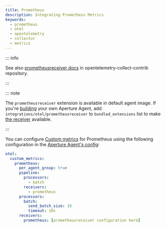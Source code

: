 ```yaml
---
title: Prometheus
description: Integrating Prometheus Metrics
keywords:
  - prometheus
  - otel
  - opentelemetry
  - collector
  - metrics
---
```


::: info

See also [prometheusreceiver docs][receiver] in opentelemetry-collect-contrib repository.

:::

::: note

The `prometheusreceiver` extension is available in default agent image. If you're [building][build] your own Aperture Agent, add `integrations/otel/prometheusreceiver` to `bundled_extensions` list to make [the receiver][receiver] available.

:::

You can configure [Custom metrics][custom-metrics] for Prometheus using the
following configuration in the [Aperture Agent's config][agent-config]:

```yaml
otel:
  custom_metrics:
    prometheus:
      per_agent_group: true
      pipeline:
        processors:
          - batch
        receivers:
          - prometheus
      processors:
        batch:
          send_batch_size: 10
          timeout: 10s
      receivers:
        prometheus: [prometheusreceiver configuration here]
```

[build]: /reference/aperturectl/build/agent/agent.md
[receiver]:
  https://github.com/open-telemetry/opentelemetry-collector-contrib/tree/main/receiver/prometheusreceiver
[custom-metrics]: /reference/configuration/agent.md#custom-metrics-config
[agent-config]: /reference/configuration/agent.md#agent-o-t-e-l-config
